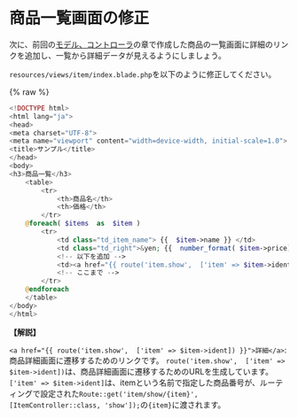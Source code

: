 # 商品一覧画面の修正

次に、前回の[モデル、コントローラ](https://2025web2.github.io/02-model-controller/)の章で作成した商品の一覧画面に詳細のリンクを追加し、一覧から詳細データが見えるようにしましょう。

`resources/views/item/index.blade.php`を以下のように修正してください。

{% raw %}
```php
<!DOCTYPE html>
<html lang="ja">
<head>
<meta charset="UTF-8">
<meta name="viewport" content="width=device-width, initial-scale=1.0">
<title>サンプル</title>
</head>
<body>
<h3>商品一覧</h3>
    <table>
        <tr>
            <th>商品名</th>
            <th>価格</th>
        </tr>
    @foreach( $items  as  $item )
        <tr>
            <td class="td_item_name"> {{  $item->name }} </td>
            <td class="td_right">&yen; {{  number_format( $item->price) }} </td>
            <!-- 以下を追加 -->
            <td><a href="{{ route('item.show',  ['item' => $item->ident]) }}">詳細</a></td>
            <!-- ここまで -->
        </tr>
    @endforeach
    </table>
</body>
</html>
```


**【解説】**

`<a href="{{ route('item.show',  ['item' => $item->ident]) }}">詳細</a>`: <br>
商品詳細画面に遷移するためのリンクです。
`route('item.show',  ['item' => $item->ident])`は、商品詳細画面に遷移するためのURLを生成しています。
`['item' => $item->ident]`は、itemという名前で指定した商品番号が、ルーティングで設定された`Route::get('item/show/{item}', [ItemController::class, 'show']);`の`{item}`に渡されます。